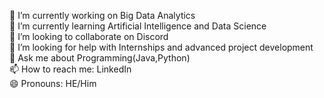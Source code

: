 🔭 I’m currently working on Big Data Analytics <br>
🌱 I’m currently learning Artificial Intelligence and Data Science<br>
👯 I’m looking to collaborate on Discord<br>
🤔 I’m looking for help with Internships and advanced project development<br>
💬 Ask me about Programming(Java,Python)<br>
📫 How to reach me: LinkedIn<br>
😄 Pronouns: HE/Him

